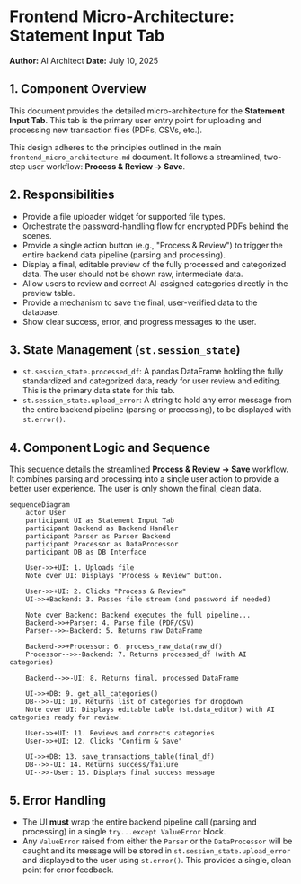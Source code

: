 # Frontend Micro-Architecture: Statement Input Tab

**Author:** AI Architect
**Date:** July 10, 2025

## 1. Component Overview

This document provides the detailed micro-architecture for the **Statement Input Tab**. This tab is the primary user entry point for uploading and processing new transaction files (PDFs, CSVs, etc.).

This design adheres to the principles outlined in the main `frontend_micro_architecture.md` document. It follows a streamlined, two-step user workflow: **Process & Review -> Save**.

## 2. Responsibilities

-   Provide a file uploader widget for supported file types.
-   Orchestrate the password-handling flow for encrypted PDFs behind the scenes.
-   Provide a single action button (e.g., "Process & Review") to trigger the entire backend data pipeline (parsing and processing).
-   Display a final, editable preview of the fully processed and categorized data. The user should not be shown raw, intermediate data.
-   Allow users to review and correct AI-assigned categories directly in the preview table.
-   Provide a mechanism to save the final, user-verified data to the database.
-   Show clear success, error, and progress messages to the user.

## 3. State Management (`st.session_state`)

-   `st.session_state.processed_df`: A pandas DataFrame holding the fully standardized and categorized data, ready for user review and editing. This is the primary data state for this tab.
-   `st.session_state.upload_error`: A string to hold any error message from the entire backend pipeline (parsing or processing), to be displayed with `st.error()`.

## 4. Component Logic and Sequence

This sequence details the streamlined **Process & Review -> Save** workflow. It combines parsing and processing into a single user action to provide a better user experience. The user is only shown the final, clean data.

```mermaid
sequenceDiagram
    actor User
    participant UI as Statement Input Tab
    participant Backend as Backend Handler
    participant Parser as Parser Backend
    participant Processor as DataProcessor
    participant DB as DB Interface

    User->>+UI: 1. Uploads file
    Note over UI: Displays "Process & Review" button.

    User->>+UI: 2. Clicks "Process & Review"
    UI->>+Backend: 3. Passes file stream (and password if needed)
    
    Note over Backend: Backend executes the full pipeline...
    Backend->>+Parser: 4. Parse file (PDF/CSV)
    Parser-->>-Backend: 5. Returns raw DataFrame
    
    Backend->>+Processor: 6. process_raw_data(raw_df)
    Processor-->>-Backend: 7. Returns processed_df (with AI categories)

    Backend-->>-UI: 8. Returns final, processed DataFrame

    UI->>+DB: 9. get_all_categories()
    DB-->>-UI: 10. Returns list of categories for dropdown
    Note over UI: Displays editable table (st.data_editor) with AI categories ready for review.
    
    User->>+UI: 11. Reviews and corrects categories
    User->>+UI: 12. Clicks "Confirm & Save"
    
    UI->>+DB: 13. save_transactions_table(final_df)
    DB-->>-UI: 14. Returns success/failure
    UI-->>-User: 15. Displays final success message
```

## 5. Error Handling

-   The UI **must** wrap the entire backend pipeline call (parsing and processing) in a single `try...except ValueError` block.
-   Any `ValueError` raised from either the `Parser` or the `DataProcessor` will be caught and its message will be stored in `st.session_state.upload_error` and displayed to the user using `st.error()`. This provides a single, clean point for error feedback.
